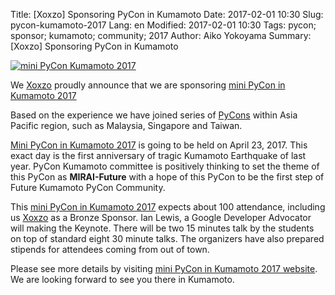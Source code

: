 Title: [Xoxzo] Sponsoring PyCon in Kumamoto
Date: 2017-02-01 10:30
Slug: pycon-kumamoto-2017
Lang: en
Modified: 2017-02-01 10:30
Tags: pycon; sponsor; kumamoto; community; 2017 
Author: Aiko Yokoyama
Summary: [Xoxzo] Sponsoring PyCon in Kumamoto

[![mini PyCon Kumamoto 2017]({filename}/images/kumamoto.png)](http://kumamoto.pycon.jp/)

We [Xoxzo](https://www.xoxzo.com/en/) proudly announce that we are sponsoring
[mini PyCon in Kumamoto 2017](http://kumamoto.pycon.jp/)

Based on the experience we have joined series of [PyCons](http://www.pycon.org/) 
within Asia Pacific region, such as Malaysia, Singapore and Taiwan.

[Mini PyCon in Kumamoto 2017](http://kumamoto.pycon.jp/) is going to be held on
April 23, 2017. This exact day is the first anniversary of tragic Kumamoto
Earthquake of last year. PyCon Kumamoto committee is positively thinking to set
the theme of this PyCon as **MIRAI-Future** with a hope of this PyCon to be the 
first step of Future Kumamoto PyCon Community.

This [mini PyCon in Kumamoto 2017](http://kumamoto.pycon.jp/) expects about 100 attendance,
including us [Xoxzo](https://www.xoxzo.com/en/) as a Bronze Sponsor. 
Ian Lewis, a Google Developer Advocator will making the Keynote. There will be 
two 15 minutes talk by the students on top of standard eight 30 minute talks.
The organizers have also prepared stipends for attendees coming from out of town. 

Please see more details by visiting [mini PyCon in Kumamoto 2017 website](http://kumamoto.pycon.jp/).
We are looking forward to see you there in Kumamoto.
